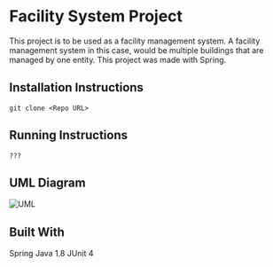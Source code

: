 # Facility System Project 

This project is to be used as a facility management system. A facility management system in this case, would be multiple buildings that are managed by one entity. This project was made with Spring.



## Installation Instructions
```
git clone <Repo URL> 
```

## Running Instructions

```
???
```

## UML Diagram
![UML](https://raw.githubusercontent.com/MahaBKT/Facility-System/master/Documents/UML.png)


## Built With
Spring
Java 1.8
JUnit 4